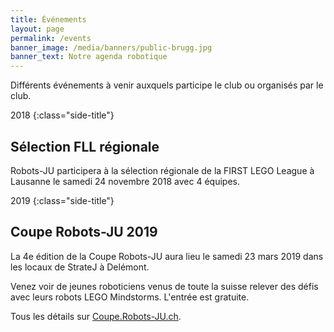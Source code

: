 ```yaml
---
title: Événements
layout: page
permalink: /events
banner_image: /media/banners/public-brugg.jpg
banner_text: Notre agenda robotique
---
```


Différents événements à venir auxquels participe le club ou organisés par le club.

2018
{:class="side-title"}

## Sélection FLL régionale

Robots-JU participera à la sélection régionale de la FIRST LEGO League à Lausanne le samedi 24 novembre 2018 avec 4 équipes.

2019
{:class="side-title"}

## Coupe Robots-JU 2019

La 4e édition de la Coupe Robots-JU aura lieu le samedi 23 mars 2019 dans les locaux de StrateJ à Delémont.

Venez voir de jeunes roboticiens venus de toute la suisse relever des défis avec leurs robots LEGO Mindstorms.
L'entrée est gratuite.

Tous les détails sur [Coupe.Robots-JU.ch](https://coupe.robots-ju.ch/).
